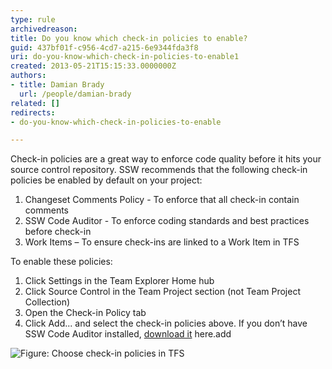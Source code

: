 ```yaml
---
type: rule
archivedreason: 
title: Do you know which check-in policies to enable?
guid: 437bf01f-c956-4cd7-a215-6e9344fda3f8
uri: do-you-know-which-check-in-policies-to-enable1
created: 2013-05-21T15:15:33.0000000Z
authors:
- title: Damian Brady
  url: /people/damian-brady
related: []
redirects:
- do-you-know-which-check-in-policies-to-enable

---
```


Check-in policies are a great way to enforce code quality before it hits your source control repository. SSW recommends that the following check-in policies be enabled by default on your project:

1. Changeset Comments Policy - To enforce that all check-in contain comments
2. SSW Code Auditor - To enforce coding standards and best practices before check-in
3. Work Items – To ensure check-ins are linked to a Work Item in TFS


<!--endintro-->

To enable these policies:

1. Click Settings in the Team Explorer Home hub
2. Click Source Control in the Team Project section (not Team Project Collection)
3. Open the Check-in Policy tab
4. Click Add... and select the check-in policies above. If you don’t have SSW Code Auditor installed, [download it](https://www.ssw.com.au/ssw/codeauditor/) here.add


![Figure: Choose check-in policies in TFS](checkin-policies.jpg)
